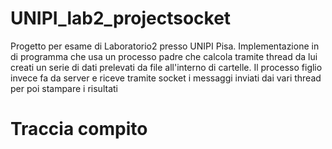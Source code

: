 # UNIPI_lab2_projectsocket
Progetto per esame di Laboratorio2 presso UNIPI Pisa. Implementazione in di programma che usa un processo padre che calcola tramite thread da lui creati un serie di dati prelevati da file all'interno di cartelle. Il processo figlio invece fa da server e riceve tramite socket i messaggi inviati dai vari thread per poi stampare i risultati

# Traccia compito 
